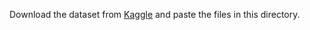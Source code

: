Download the dataset from [Kaggle](https://www.kaggle.com/alxmamaev/flowers-recognition) and paste the files in this directory.  
